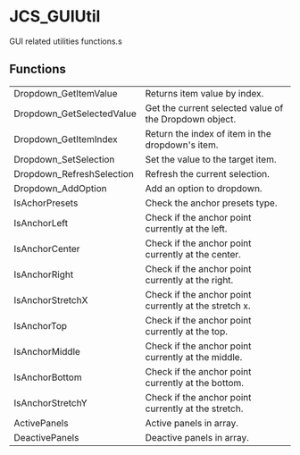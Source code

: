 # JCS_GUIUtil

GUI related utilities functions.s


## Functions

<table>
<!-- Dropdown -->
<tr>
<td>Dropdown_GetItemValue</td>
<td>Returns item value by index.</td>
</tr>

<tr>
<td>Dropdown_GetSelectedValue</td>
<td>Get the current selected value of the Dropdown object.</td>
</tr>

<tr>
<td>Dropdown_GetItemIndex</td>
<td>Return the index of item in the dropdown's item.</td>
</tr>

<tr>
<td>Dropdown_SetSelection</td>
<td>Set the value to the target item.</td>
</tr>

<tr>
<td>Dropdown_RefreshSelection</td>
<td>Refresh the current selection.</td>
</tr>

<tr>
<td>Dropdown_AddOption</td>
<td>Add an option to dropdown.</td>
</tr>

<!-- ANCHOR -->
<tr>
<td>IsAchorPresets</td>
<td>Check the anchor presets type.</td>
</tr>

<tr>
<td>IsAnchorLeft</td>
<td>Check if the anchor point currently at the left.</td>
</tr>

<tr>
<td>IsAnchorCenter</td>
<td>Check if the anchor point currently at the center.</td>
</tr>

<tr>
<td>IsAnchorRight</td>
<td>Check if the anchor point currently at the right.</td>
</tr>

<tr>
<td>IsAnchorStretchX</td>
<td>Check if the anchor point currently at the stretch x.</td>
</tr>

<tr>
<td>IsAnchorTop</td>
<td>Check if the anchor point currently at the top.</td>
</tr>

<tr>
<td>IsAnchorMiddle</td>
<td>Check if the anchor point currently at the middle.</td>
</tr>

<tr>
<td>IsAnchorBottom</td>
<td>Check if the anchor point currently at the bottom.</td>
</tr>

<tr>
<td>IsAnchorStretchY</td>
<td>Check if the anchor point currently at the stretch.</td>
</tr>

<!-- Panels -->
<tr>
<td>ActivePanels</td>
<td>Active panels in array.</td>
</tr>

<tr>
<td>DeactivePanels</td>
<td>Deactive panels in array.</td>
</tr>
</table>

